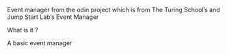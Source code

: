 Event manager from the odin project which is from The Turing School’s and Jump Start Lab’s Event Manager


What is it ?


A basic event manager